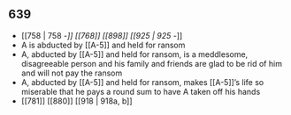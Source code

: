## 639
- [[758 | 758 -*]] [[768]] [[898]] [[925 | 925 -*]] 
- A is abducted by [[A-5]] and held for ransom
- A, abducted by [[A-5]] and held for ransom, is a meddlesome, disagreeable person and his family and friends are glad to be rid of him and will not pay the ransom
- A, abducted by [[A-5]] and held for ransom, makes [[A-5]]’s life so miserable that he pays a round sum to have A taken off his hands
- [[781]] [[880]] [[918 | 918a, b]] 

